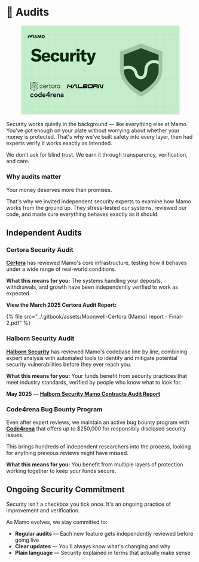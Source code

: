 # 🔎 Audits

<figure><img src="../.gitbook/assets/Twitter post - 6.png" alt=""><figcaption></figcaption></figure>

Security works quietly in the background — like everything else at Mamo. You've got enough on your plate without worrying about whether your money is protected. That's why we've built safety into every layer, then had experts verify it works exactly as intended.

We don't ask for blind trust. We earn it through transparency, verification, and care.

### Why audits matter

Your money deserves more than promises.

That's why we invited independent security experts to examine how Mamo works from the ground up. They stress-tested our systems, reviewed our code, and made sure everything behaves exactly as it should.

## Independent Audits

### Certora Security Audit

[**Certora**](https://www.certora.com/) has reviewed Mamo's core infrastructure, testing how it behaves under a wide range of real-world conditions.

**What this means for you:** The systems handling your deposits, withdrawals, and growth have been independently verified to work as expected.

**View the March 2025 Certora Audit Report:**&#x20;

{% file src="../.gitbook/assets/Moonwell-Certora (Mamo) report - Final-2.pdf" %}

### Halborn Security Audit

[**Halborn Security**](https://www.halborn.com/) has reviewed Mamo's codebase line by line, combining expert analysis with automated tools to identify and mitigate potential security vulnerabilities before they ever reach you.

**What this means for you:** Your funds benefit from security practices that meet industry standards, verified by people who know what to look for.

**May 2025** — [**Halborn Security Mamo Contracts Audit Report**](https://www.halborn.com/audits/moonwell/mamo-contracts-369efe)

### Code4rena Bug Bounty Program

Even after expert reviews, we maintain an active bug bounty program with [**Code4rena**](https://code4rena.com/) that offers up to $250,000 for responsibly disclosed security issues.

This brings hundreds of independent researchers into the process, looking for anything previous reviews might have missed.

**What this means for you:** You benefit from multiple layers of protection working together to keep your funds secure.

## Ongoing Security Commitment

Security isn't a checkbox you tick once. It's an ongoing practice of improvement and verification.

As Mamo evolves, we stay committed to:

* **Regular audits** — Each new feature gets independently reviewed before going live
* **Clear updates** — You'll always know what's changing and why
* **Plain language** — Security explained in terms that actually make sense
